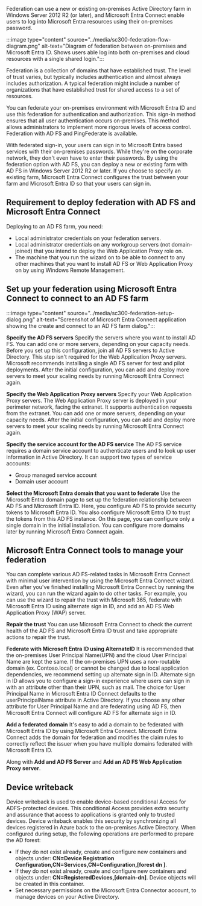 Federation can use a new or existing on-premises Active Directory farm in Windows Server 2012 R2 (or later), and Microsoft Entra Connect enable users to log into Microsoft Entra resources using their on-premises password.

:::image type="content" source="../media/sc300-federation-flow-diagram.png" alt-text="Diagram of federation between on-premises and Microsoft Entra ID. Shows users able log into both on-premises and cloud resources with a single shared login.":::

Federation is a collection of domains that have established trust. The level of trust varies, but typically includes authentication and almost always includes authorization. A typical federation might include a number of organizations that have established trust for shared access to a set of resources.

You can federate your on-premises environment with Microsoft Entra ID and use this federation for authentication and authorization. This sign-in method ensures that all user authentication occurs on-premises. This method allows administrators to implement more rigorous levels of access control. Federation with AD FS and PingFederate is available.

With federated sign-in, your users can sign in to Microsoft Entra based services with their on-premises passwords. While they're on the corporate network, they don't even have to enter their passwords. By using the federation option with AD FS, you can deploy a new or existing farm with AD FS in Windows Server 2012 R2 or later. If you choose to specify an existing farm, Microsoft Entra Connect configures the trust between your farm and Microsoft Entra ID so that your users can sign in.

## Requirement to deploy federation with AD FS and Microsoft Entra Connect

Deploying to an AD FS farm, you need:

- Local administrator credentials on your federation servers.
- Local administrator credentials on any workgroup servers (not domain-joined) that you intend to deploy the Web Application Proxy role on.
- The machine that you run the wizard on to be able to connect to any other machines that you want to install AD FS or Web Application Proxy on by using Windows Remote Management.

## Set up your federation using Microsoft Entra Connect to connect to an AD FS farm

:::image type="content" source="../media/sc300-federation-setup-dialog.png" alt-text="Screenshot of Microsoft Entra Connect application showing the create and connect to an AD FS farm dialog.":::

**Specify the AD FS servers** Specify the servers where you want to install AD FS. You can add one or more servers, depending on your capacity needs. Before you set up this configuration, join all AD FS servers to Active Directory. This step isn't required for the Web Application Proxy servers. Microsoft recommends installing a single AD FS server for test and pilot deployments. After the initial configuration, you can add and deploy more servers to meet your scaling needs by running Microsoft Entra Connect again.

**Specify the Web Application Proxy servers** Specify your Web Application Proxy servers. The Web Application Proxy server is deployed in your perimeter network, facing the extranet. It supports authentication requests from the extranet. You can add one or more servers, depending on your capacity needs. After the initial configuration, you can add and deploy more servers to meet your scaling needs by running Microsoft Entra Connect again.

**Specify the service account for the AD FS service** The AD FS service requires a domain service account to authenticate users and to look up user information in Active Directory. It can support two types of service accounts:

- Group managed service account
- Domain user account

**Select the Microsoft Entra domain that you want to federate** Use the Microsoft Entra domain page to set up the federation relationship between AD FS and Microsoft Entra ID. Here, you configure AD FS to provide security tokens to Microsoft Entra ID. You also configure Microsoft Entra ID to trust the tokens from this AD FS instance. On this page, you can configure only a single domain in the initial installation. You can configure more domains later by running Microsoft Entra Connect again.

## Microsoft Entra Connect tools to manage your federation

You can complete various AD FS-related tasks in Microsoft Entra Connect with minimal user intervention by using the Microsoft Entra Connect wizard. Even after you've finished installing Microsoft Entra Connect by running the wizard, you can run the wizard again to do other tasks. For example, you can use the wizard to repair the trust with Microsoft 365, federate with Microsoft Entra ID using alternate sign in ID, and add an AD FS Web Application Proxy (WAP) server.

**Repair the trust** You can use Microsoft Entra Connect to check the current health of the AD FS and Microsoft Entra ID trust and take appropriate actions to repair the trust.

**Federate with Microsoft Entra ID using AlternateID** It is recommended that the on-premises User Principal Name(UPN) and the cloud User Principal Name are kept the same. If the on-premises UPN uses a non-routable domain (ex. Contoso.local) or cannot be changed due to local application dependencies, we recommend setting up alternate sign in ID. Alternate sign in ID allows you to configure a sign-in experience where users can sign in with an attribute other than their UPN, such as mail. The choice for User Principal Name in Microsoft Entra ID Connect defaults to the userPrincipalName attribute in Active Directory. If you choose any other attribute for User Principal Name and are federating using AD FS, then Microsoft Entra Connect will configure AD FS for alternate sign in ID.

**Add a federated domain** It's easy to add a domain to be federated with Microsoft Entra ID by using Microsoft Entra Connect. Microsoft Entra Connect adds the domain for federation and modifies the claim rules to correctly reflect the issuer when you have multiple domains federated with Microsoft Entra ID.

Along with **Add and AD FS Server** and **Add an AD FS Web Application Proxy server**.

## Device writeback

Device writeback is used to enable device-based conditional Access for ADFS-protected devices. This conditional Access provides extra security and assurance that access to applications is granted only to trusted devices. Device writeback enables this security by synchronizing all devices registered in Azure back to the on-premises Active Directory. When configured during setup, the following operations are performed to prepare the AD forest:

- If they do not exist already, create and configure new containers and objects under: **CN=Device Registration Configuration,CN=Services,CN=Configuration,\[forest dn \]**.
- If they do not exist already, create and configure new containers and objects under: **CN=RegisteredDevices,\[domain-dn\]**. Device objects will be created in this container.
- Set necessary permissions on the Microsoft Entra Connector account, to manage devices on your Active Directory.
